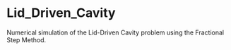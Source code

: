 # Lid_Driven_Cavity
Numerical simulation of the Lid-Driven Cavity problem using the Fractional Step Method.
